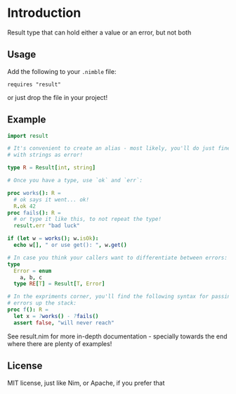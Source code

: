 # Introduction

Result type that can hold either a value or an error, but not both

## Usage

Add the following to your `.nimble` file:

```
requires "result"
```

or just drop the file in your project!

## Example

```nim
import result

# It's convenient to create an alias - most likely, you'll do just fine
# with strings as error!

type R = Result[int, string]

# Once you have a type, use `ok` and `err`:

proc works(): R =
  # ok says it went... ok!
  R.ok 42
proc fails(): R =
  # or type it like this, to not repeat the type!
  result.err "bad luck"

if (let w = works(); w.isOk):
  echo w[], " or use get(): ", w.get()

# In case you think your callers want to differentiate between errors:
type
  Error = enum
    a, b, c
  type RE[T] = Result[T, Error]

# In the expriments corner, you'll find the following syntax for passing
# errors up the stack:
proc f(): R =
  let x = ?works() - ?fails()
  assert false, "will never reach"
```

See result.nim for more in-depth documentation - specially towards the end where
there are plenty of examples!

## License

MIT license, just like Nim, or Apache, if you prefer that

